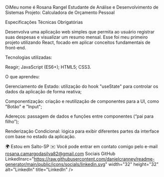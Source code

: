 OiMeu nome é Rosana Rangel
Estudante de Análise e Desenvolvimento de Sistemas
Projeto: Calculadora de Orçamento Pessoal

Especificações Técnicas Obrigatórias

Desenvolva uma aplicação web simples que permita ao usuário registrar suas despesas e visualizar um resumo mensal. Esse foi meu primeiro projeto utilizando React, focado em aplicar conceitos fundamentais de front-end.

Tecnologias utilizadas:

Reagir; JavaScript (ES6+); HTML5; CSS3.

O que aprendeu:

Gerenciamento de Estado: utilização do hook "useState" para controlar os dados da aplicação de forma reativa;

Componentização: criação e reutilização de componentes para a UI, como "Botão" e "Input";

Adereços: passagem de dados e funções entre componentes (“pai para filho”);

Renderização Condicional: lógica para exibir diferentes partes da interface com base no estado da aplicação.

🌍 Estou em Salto-SP
✉️ Você pode entrar em contato comigo pelo e-mail rosana.camargodasilva82@gmail.com
Sociais
GitHub LinkedInsrc="https://raw.githubusercontent.com/danielcranney/readme-generator/main/public/icons/socials/linkedin.svg" width="32" height="32" alt="LinkedIn" title="LinkedIn" /> </picture> </a></p>
